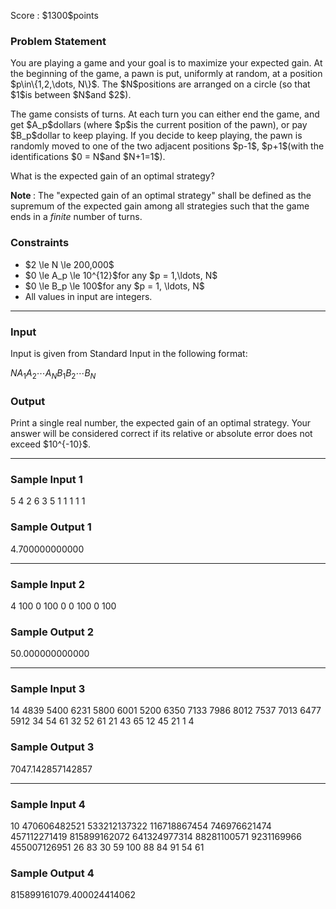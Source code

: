 
<div>

<span>

<span>

<p>
Score : $1300$points
</p>

<div>

<section>

### **Problem Statement**

<p>
You are playing a game and your goal is to maximize your expected gain.
At the beginning of the game, a pawn is put, uniformly at random, at a position $p\in\{1,2,\dots, N\}$. The $N$positions are arranged on a circle (so that $1$is between $N$and $2$).
</p>

<p>
The game consists of turns. At each turn you can either end the game, and get $A_p$dollars (where $p$is the current position of the pawn), or pay $B_p$dollar to keep playing.
If you decide to keep playing, the pawn is randomly moved to one of the two adjacent positions $p-1$, $p+1$(with the identifications $0 = N$and $N+1=1$).
</p>

<p>
What is the expected gain of an optimal strategy?
</p>

<p>

<strong>
Note
</strong>
: The "expected gain of an optimal strategy" shall be defined as the supremum of the expected gain among all strategies such that the game ends in a 
<em>
finite
</em>
number of turns.
</p>

</section>

</div>

<div>

<section>

### **Constraints**

<ul>

<li>
$2 \le N \le 200,000$
</li>

<li>
$0 \le A_p \le 10^{12}$for any $p = 1,\ldots, N$
</li>

<li>
$0 \le B_p \le 100$for any $p = 1, \ldots, N$
</li>

<li>
All values in input are integers.
</li>

</ul>

</section>

</div>

---

<div>

<div>

<section>

### **Input**

<p>
Input is given from Standard Input in the following format:
</p>

<div>

$N$$A_1$$A_2$$\cdots$$A_N$$B_1$$B_2$$\cdots$$B_N$
</div>

</section>

</div>

<div>

<section>

### **Output**

<p>
Print a single real number, the expected gain of an optimal strategy. 
Your answer will be considered correct if its relative or absolute error does not exceed $10^{-10}$.
</p>

</section>

</div>

</div>

---

<div>

<section>

### **Sample Input 1**

<div>

5
4 2 6 3 5
1 1 1 1 1

</div>

</section>

</div>

<div>

<section>

### **Sample Output 1**

<div>

4.700000000000

</div>

</section>

</div>

---

<div>

<section>

### **Sample Input 2**

<div>

4
100 0 100 0
0 100 0 100

</div>

</section>

</div>

<div>

<section>

### **Sample Output 2**

<div>

50.000000000000

</div>

</section>

</div>

---

<div>

<section>

### **Sample Input 3**

<div>

14
4839 5400 6231 5800 6001 5200 6350 7133 7986 8012 7537 7013 6477 5912
34 54 61 32 52 61 21 43 65 12 45 21 1 4

</div>

</section>

</div>

<div>

<section>

### **Sample Output 3**

<div>

7047.142857142857

</div>

</section>

</div>

---

<div>

<section>

### **Sample Input 4**

<div>

10
470606482521 533212137322 116718867454 746976621474 457112271419 815899162072 641324977314 88281100571 9231169966 455007126951
26 83 30 59 100 88 84 91 54 61

</div>

</section>

</div>

<div>

<section>

### **Sample Output 4**

<div>

815899161079.400024414062

</div>

</section>

</div>

</span>

</span>

</div>
